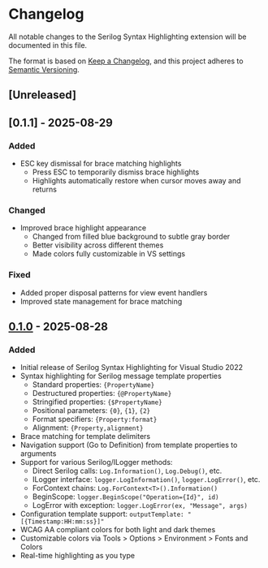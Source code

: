 # Changelog

All notable changes to the Serilog Syntax Highlighting extension will be documented in this file.

The format is based on [Keep a Changelog](https://keepachangelog.com/en/1.0.0/),
and this project adheres to [Semantic Versioning](https://semver.org/spec/v2.0.0.html).

## [Unreleased]

## [0.1.1] - 2025-08-29

### Added
- ESC key dismissal for brace matching highlights
  - Press ESC to temporarily dismiss brace highlights
  - Highlights automatically restore when cursor moves away and returns

### Changed
- Improved brace highlight appearance
  - Changed from filled blue background to subtle gray border
  - Better visibility across different themes
  - Made colors fully customizable in VS settings

### Fixed
- Added proper disposal patterns for view event handlers
- Improved state management for brace matching

## [0.1.0] - 2025-08-28

### Added
- Initial release of Serilog Syntax Highlighting for Visual Studio 2022
- Syntax highlighting for Serilog message template properties
  - Standard properties: `{PropertyName}`
  - Destructured properties: `{@PropertyName}`
  - Stringified properties: `{$PropertyName}`
  - Positional parameters: `{0}`, `{1}`, `{2}`
  - Format specifiers: `{Property:format}`
  - Alignment: `{Property,alignment}`
- Brace matching for template delimiters
- Navigation support (Go to Definition) from template properties to arguments
- Support for various Serilog/ILogger methods:
  - Direct Serilog calls: `Log.Information()`, `Log.Debug()`, etc.
  - ILogger interface: `logger.LogInformation()`, `logger.LogError()`, etc.
  - ForContext chains: `Log.ForContext<T>().Information()`
  - BeginScope: `logger.BeginScope("Operation={Id}", id)`
  - LogError with exception: `logger.LogError(ex, "Message", args)`
- Configuration template support: `outputTemplate: "[{Timestamp:HH:mm:ss}]"`
- WCAG AA compliant colors for both light and dark themes
- Customizable colors via Tools > Options > Environment > Fonts and Colors
- Real-time highlighting as you type

[0.1.0]: https://github.com/willibrandon/serilog-syntax/releases/tag/v0.1.0